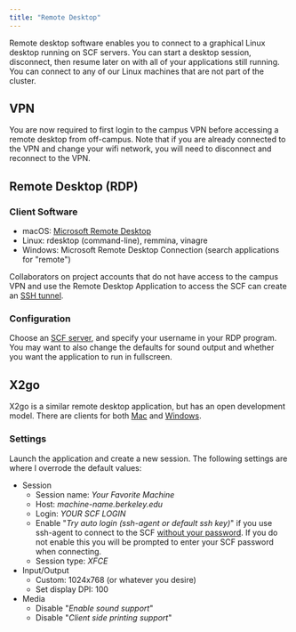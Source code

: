 ```yaml
---
title: "Remote Desktop"
---
```

Remote desktop software enables you to connect to a graphical Linux
desktop running on SCF servers. You can start a desktop session,
disconnect, then resume later on with all of your applications still
running. You can connect to any of our Linux machines that are not part
of the cluster.

## VPN

You are now required to first login to the campus VPN before accessing a
remote desktop from off-campus. Note that if you are already connected
to the VPN and change your wifi network, you will need to disconnect and
reconnect to the VPN.

## Remote Desktop (RDP)

### Client Software

- macOS: [Microsoft Remote
  Desktop](https://apps.apple.com/us/app/microsoft-remote-desktop/id1295203466)
- Linux: rdesktop (command-line), remmina, vinagre
- Windows: Microsoft Remote Desktop Connection (search applications for
  "remote")

Collaborators on project accounts that do not have access to the campus
VPN and use the Remote Desktop Application to access the SCF can create
an [SSH tunnel](./ssh/ssh-tunnel.md).

### Configuration

Choose an [SCF server](../computing/servers.md), and specify your username in your
RDP program. You may want to also change the defaults for sound output
and whether you want the application to run in fullscreen.

## X2go

X2go is a similar remote desktop application, but has an open
development model. There are clients for both
<a href="http://code.x2go.org/releases/X2GoClient_latest_macosx.dmg"
target="_blank">Mac</a> and
[Windows](http://code.x2go.org/releases/X2GoClient_latest_mswin32-setup.exe).

### Settings

Launch the application and create a new session. The following settings
are where I overrode the default values:

- Session
  - Session name: *Your Favorite Machine*
  - Host: *machine-name.berkeley.edu*
  - Login: *YOUR SCF LOGIN*
  - Enable "*Try auto login (ssh-agent or default ssh key)*" if you use
    ssh-agent to connect to the SCF [without your password](../kb/ssh-keys.md).
    If you do not enable this you will be prompted to enter your SCF
    password when connecting.
  - Session type: *XFCE*
- Input/Output
  - Custom: 1024x768 (or whatever you desire)
  - Set display DPI: 100
- Media
  - Disable "*Enable sound support*"
  - Disable "*Client side printing support*"

